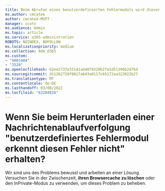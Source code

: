 ```yaml
---
title: Beim Abrufen eines benutzerdefinierten Fehlermoduls wird dieser Fehler beim Herunterladen einer Nachrichtenablaufverfolgung nicht erkannt?
ms.author: cmcatee
author: cmcatee-MSFT
manager: scotv
ms.audience: Admin
ms.topic: article
ms.service: o365-administration
ROBOTS: NOINDEX, NOFOLLOW
ms.localizationpriority: medium
ms.collection: Adm_O365
ms.custom:
- "9001484"
- "3520"
ms.openlocfilehash: 62ee2737e33141ad4079320b2fa5d51396b2d76d
ms.sourcegitcommit: d11262728f0617a843a0117cb5172aa322022b27
ms.translationtype: MT
ms.contentlocale: de-DE
ms.lasthandoff: 03/08/2022
ms.locfileid: "63204836"
---
```

# <a name="getting-custom-error-module-does-not-recognize-this-error-when-downloading-a-message-trace"></a>Wenn Sie beim Herunterladen einer Nachrichtenablaufverfolgung "benutzerdefiniertes Fehlermodul erkennt diesen Fehler nicht" erhalten?

Wir sind uns des Problems bewusst und arbeiten an einer Lösung.  Versuchen Sie in der Zwischenzeit, **ihren Browsercache zu löschen** oder den InPrivate-Modus zu verwenden, um dieses Problem zu beheben.